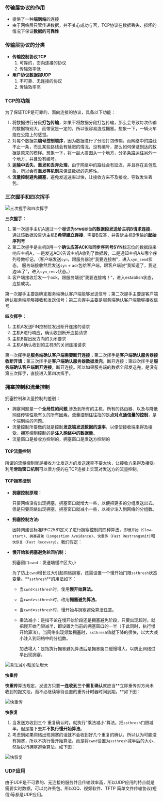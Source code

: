 ### 传输层协议的作用

- 提供了一种**端到端**的连接
- 由于网络层只管传递数据，并不关心成功与否，TCP协议在数据丢失、损坏的情况下保证**数据的可靠性**

### 传输层协议的分类

- **传输控制协议TCP**
  1. 可靠的，面向连接的协议
  2. 传输效率低
- **用户协议数据报UDP**
  1. 不可靠、无连接的协议
  2. 传输效率高

### TCP的功能

为了保证TCP是可靠的、面向连接的协议，具备以下功能：

1. 将数据进行分段**打包传输**，如果不将数据分段打包传输，那么会导致每次传输的数据特别大，而带宽是一定的，所以很容易造成拥塞。想象一下，一辆火车跑在公路上的感觉。
2. 对每个数据包**编号控制顺序**，因为数据进行了分段打包传输，而网络中的路线不止一条，而且某些路线会有延迟的情况，没有编号，那么如何保证到达的数据是原来的模样。想象一下，将一副大拼图从一个地方，分多条路运往另外一个地方，并且没有编号。
3. **运输中丢失、重发和丢弃处理**，由于网络中的路线会有延迟，并且存在丢包现象，所以会有**重发等机制**来保证数据的完整性。
4. **流量控制避免拥塞**，避免发送速率过快，让接收方来不及接收，导致发生丢包。





### 三次握手和四次挥手

![三次握手和四次挥手](https://user-gold-cdn.xitu.io/2018/9/20/165f7b595c7e7279?imageView2/0/w/1280/h/960/format/webp/ignore-error/1)

**三次握手：**



1. 第一次握手主机A通过一个**标识为`SYN标识位`**的数据段发送给**主机B请求连接**，通过该数据段告诉主机B**希望建立连接**，需要B应答，并告诉主机B传输的**起始序列号**
2. 第二次握手是主机B用一个**确认应答ACK**和**同步序列号SYN**标志位的数据段来响应主机A，一是发送ACK告诉主机A收到了数据段，二是通知主机A从哪个序列号做标记。（客户端发送`syn`，跟服务器说“我要连接啦”，进入`syn_send`状态。
   服务端接收然后发送`syn` + `ack`包给客户端，跟客户端说“我知道了，我这边ok了”，进入`syn_recv`状态。）
3. 客户端接收后发一个ack，跟服务端说”我要连接咯！“，进入establish状态，连接成功。

第一次握手主要是确定服务端确认客户端能够发送信号；第二次握手主要是客户端确认服务端能够接收和发送信号；第三次握手主要是服务端确认客户端能够接收信号



**四次挥手：**

1. 主机A发送FIN控制位发出断开连接的请求
2. 主机B进行响应，确认收到断开连接请求
3. 主机B提出反方向的关闭要求
4. 主机A确认收到的主机B的关闭连接请求

第一次挥手是**服务端确认客户端需要断开连接**；第二次挥手是**客户端确认服务器接收断开请**；第三次挥手是**客户端确认服务器数据发完**，断开连接；第四次挥手是**服务端确认客户端断开连接**，断开连接。所以如果服务端的数据全部发送完，是没有第三次挥手，直接进入第四次挥手。

### 拥塞控制和流量控制

拥塞控制和流量控制的差别：

- 拥塞问题是一个**全局性的问题**,涉及到所有的主机、所有的路由器、以及与降低网络传输性能有关的所有因素。流量控制往往指的是**点对点通信量的控制**，是个端到端的问题。
- 流量控制所要做的就是控制**发送端发送数据的速率**，以便使接收端来得及接受。拥塞控制控制的是**注入网络中的数据量**。
- 流量窗口是接收方控制的，拥塞窗口是发送方控制的

#### TCP流量控制

所谓的流量控制就是接收方让发送方的发送速率不要太快，让接收方来得及接受。利用**滑动窗口机制**可以很方便的在TCP连接上实现对发送方的流量控制。

#### TCP拥塞控制

* **拥塞控制原理：**

  只要网络没有出现拥塞，拥塞窗口就增大一些，以便把更多的分组发送出去。但是只要网络出现拥塞，拥塞窗口就减小一些，以减少注入到网络的分组数。

* **拥塞控制方法:**

  因特网建议标准RFC2581定义了进行拥塞控制的四种算法，即`慢开始（Slow-start)`、`拥塞避免（Congestion Avoidance)`、`快重传（Fast Restrangsmit)`和`快恢复（Fast Recovery）`。我们假定：

* **慢开始和拥塞避免轮回机制：**

  拥塞窗口`cwnd`：发送端缓冲区大小

  为了防止`cwnd`增长过大引起网络拥塞，还需设置一个慢开始门限`ssthresh`状态变量。**`ssthresh`**的用法如下：

  - 当`cwnd`<`ssthresh`时，使用**慢开始算法。**

  - 当`cwnd`>`ssthresh`时，改用**拥塞避免算法**。

  - 当`cwnd`=`ssthresh`时，慢开始与拥塞避免算法任意。

  - 乘法减小：是指不论在慢开始阶段还是拥塞避免阶段，只要出现超时，就把慢开始门限减半，即设置为当前的拥塞窗口的一半（于此同时，执行慢开始算法）。当网络出现频繁拥塞时，`ssthresh`值就下降的很快，以大大减小注入到网络中的分组数。

    加法增大：是指执行拥塞避免算法后是拥塞窗口缓慢增大，以防止网络过早出现拥塞。

    

![乘法减小和加法增大](https://user-gold-cdn.xitu.io/2018/9/21/165fadfdd636ce26?imageView2/0/w/1280/h/960/format/webp/ignore-error/1)



**快重传**

**快重传**算法规定，发送方只要**一连收到三个重复确认**就应当**立即重传对方尚未收到的报文段，而不必继续等待设置的重传计时器时间到期。**如下图：

![快重传](https://user-gold-cdn.xitu.io/2018/9/21/165fae388ca291d1?imageView2/0/w/1280/h/960/format/webp/ignore-error/1)

**快恢复**

1. 当发送方收到三个 重复确认时，就执行“乘法减小”算法，把`ssthresh`门限减半。但是接下去并**不执行慢开始算法**。
2. 考虑到如果网络出现拥塞的话就不会收到好几个重复的确认，所以认为可能没有拥塞，所以不执行慢开始算法，而是将`cwnd`设置为`ssthresh`减半后的大小，然后执行拥塞避免算法。如下图：

![快恢复](https://user-gold-cdn.xitu.io/2018/9/21/165fae5de0c9f30a?imageView2/0/w/1280/h/960/format/webp/ignore-error/1)



### UDP应用

由于UDP是不可靠的、无连接的服务并且传输效率高，所以UDP应用的特点就是需要实时数据，可以允许丢包。所以QQ、视频软件、TFTP 简单文件传输协议(短信)等都是UDP应用。